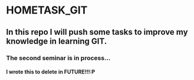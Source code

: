 # HOMETASK_GIT

## In this repo I will push some tasks to improve my knowledge in learning GIT.

### The second seminar is in process...


#### I wrote this to delete in FUTURE!!!:P